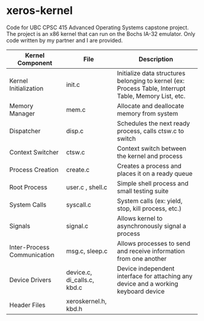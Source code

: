 # xeros-kernel

Code for UBC CPSC 415 Advanced Operating Systems capstone project. The project is an x86 kernel that can run on the Bochs IA-32 emulator. Only code written by my partner
and I are provided.

| **Kernel Component**        | **File**                    | **Description**                                                                                       |
|-----------------------------|-----------------------------|-------------------------------------------------------------------------------------------------------|
| Kernel Initialization       | init.c                      | Initialize data structures belonging to kernel (ex: Process Table, Interrupt Table, Memory List, etc. |
| Memory Manager              | mem.c                       | Allocate and deallocate memory from system                                                            |
| Dispatcher                  | disp.c                      | Schedules the next ready process, calls ctsw.c to switch                                              |
| Context Switcher            | ctsw.c                      | Context switch between the kernel and process                                                         |
| Process Creation            | create.c                    | Creates a process and places it on a ready queue                                                      |
| Root Process                | user.c , shell.c            | Simple shell process and small testing suite                                                          |
| System Calls                | syscall.c                   | System calls (ex: yield, stop, kill process, etc.)                                                    |
| Signals                     | signal.c                    | Allows kernel to asynchronously signal a process                                                      |
| Inter-Process Communication | msg.c, sleep.c              | Allows processes to send and receive information from one another                                     |
| Device Drivers              | device.c, di_calls.c, kbd.c | Device independent interface for attaching any device and a working keyboard device                   |
| Header Files                | xeroskernel.h, kbd.h        |                                                                                                       |
